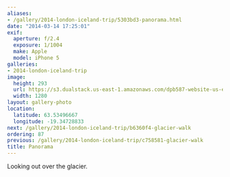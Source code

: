 ```yaml
---
aliases:
- /gallery/2014-london-iceland-trip/5303bd3-panorama.html
date: "2014-03-14 17:25:01"
exif:
  aperture: f/2.4
  exposure: 1/1004
  make: Apple
  model: iPhone 5
galleries:
- 2014-london-iceland-trip
image:
  height: 293
  url: https://s3.dualstack.us-east-1.amazonaws.com/dpb587-website-us-east-1/asset/gallery/2014-london-iceland-trip/5303bd3-panorama~1280.jpg
  width: 1280
layout: gallery-photo
location:
  latitude: 63.53496667
  longitude: -19.34728833
next: /gallery/2014-london-iceland-trip/b6360f4-glacier-walk
ordering: 87
previous: /gallery/2014-london-iceland-trip/c758581-glacier-walk
title: Panorama
---
```


Looking out over the glacier.
